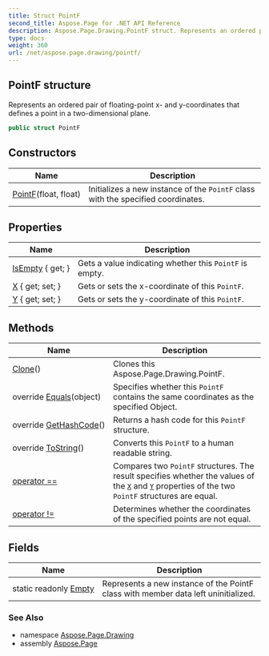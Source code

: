 ```yaml
---
title: Struct PointF
second_title: Aspose.Page for .NET API Reference
description: Aspose.Page.Drawing.PointF struct. Represents an ordered pair of floatingpoint x and ycoordinates that defines a point in a twodimensional plane
type: docs
weight: 360
url: /net/aspose.page.drawing/pointf/
---
```

## PointF structure

Represents an ordered pair of floating-point x- and y-coordinates that defines a point in a two-dimensional plane.

```csharp
public struct PointF
```

## Constructors

| Name | Description |
| --- | --- |
| [PointF](pointf/)(float, float) | Initializes a new instance of the `PointF` class with the specified coordinates. |

## Properties

| Name | Description |
| --- | --- |
| [IsEmpty](../../aspose.page.drawing/pointf/isempty/) { get; } | Gets a value indicating whether this `PointF` is empty. |
| [X](../../aspose.page.drawing/pointf/x/) { get; set; } | Gets or sets the x-coordinate of this `PointF`. |
| [Y](../../aspose.page.drawing/pointf/y/) { get; set; } | Gets or sets the y-coordinate of this `PointF`. |

## Methods

| Name | Description |
| --- | --- |
| [Clone](../../aspose.page.drawing/pointf/clone/)() | Clones this Aspose.Page.Drawing.PointF. |
| override [Equals](../../aspose.page.drawing/pointf/equals/)(object) | Specifies whether this `PointF` contains the same coordinates as the specified Object. |
| override [GetHashCode](../../aspose.page.drawing/pointf/gethashcode/)() | Returns a hash code for this `PointF` structure. |
| override [ToString](../../aspose.page.drawing/pointf/tostring/)() | Converts this `PointF` to a human readable string. |
| [operator ==](../../aspose.page.drawing/pointf/op_equality/) | Compares two `PointF` structures. The result specifies whether the values of the [`X`](./x/) and [`Y`](./y/) properties of the two `PointF` structures are equal. |
| [operator !=](../../aspose.page.drawing/pointf/op_inequality/) | Determines whether the coordinates of the specified points are not equal. |

## Fields

| Name | Description |
| --- | --- |
| static readonly [Empty](../../aspose.page.drawing/pointf/empty/) | Represents a new instance of the PointF class with member data left uninitialized. |

### See Also

* namespace [Aspose.Page.Drawing](../../aspose.page.drawing/)
* assembly [Aspose.Page](../../)


